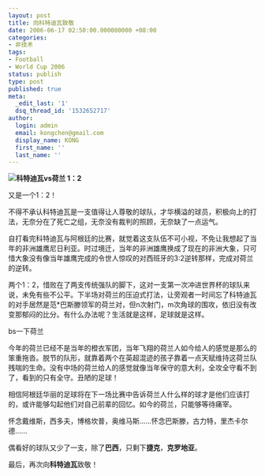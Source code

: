 ```yaml
---
layout: post
title: 向科特迪瓦致敬
date: 2006-06-17 02:50:00.000000000 +08:00
categories:
- 非技术
tags:
- Football
- World Cup 2006
status: publish
type: post
published: true
meta:
  _edit_last: '1'
  dsq_thread_id: '1532652717'
author:
  login: admin
  email: kongchen@gmail.com
  display_name: KONG
  first_name: ''
  last_name: ''
---
```

**![](assets/soccerball.gif)科特迪瓦vs荷兰 1：2**

又是一个1：2！

不得不承认科特迪瓦是一支值得让人尊敬的球队，才华横溢的球员，积极向上的打法，无奈分在了死亡之组，无奈没有裁判的照顾，无奈缺了一点运气。

自打看完科特迪瓦与阿根廷的比赛，就觉着这支队伍不可小视，不免让我想起了当年的非洲雄鹰尼日利亚。时过境迁，当年的非洲雄鹰换成了现在的非洲大象，只可惜大象没有像当年雄鹰完成的令世人惊叹的对西班牙的3:2逆转那样，完成对荷兰的逆转。

两个1：2，惜败在了两支传统强队的脚下，这对一支第一次冲进世界杯的球队来说，未免有些不公平。下半场对荷兰的压迫式打法，让旁观者一时间忘了科特迪瓦的对手居然是范\*巴斯滕领军的荷兰对，但n次射门，m次角球的围攻，依旧没有改变那郁闷的比分。有什么办法呢？生活就是这样，足球就是这样。

bs一下荷兰

今年的荷兰已经不是当年的橙衣军团，当年飞翔的荷兰人如今给人的感觉是那么的笨重拖沓。脱节的队形，就靠着两个在英超混迹的孩子靠着一点天赋维持这荷兰队残喘的生命。没有中场的荷兰给人的感觉就像当年保守的意大利，全攻全守看不到了，看到的只有全守。丑陋的足球！

相信阿根廷华丽的足球将在下一场比赛中告诉荷兰人什么样的球才是他们应该打的，或许能够勾起他们对自己前辈的回忆。如今的荷兰，只能够等待痛宰。

怀念戴维斯，西多夫，博格坎普，奥维马斯......怀念巴斯滕，古力特，里杰卡尔德......

偶看好的球队又少了一支，除了**巴西**，只剩下**捷克**，**克罗地亚**。

最后，再次向**科特迪瓦**致敬！